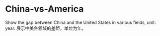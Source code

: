 # China-vs-America
Show the gap between China and the United States in various fields, unit: year.  展示中美各领域的差距，单位为年。
